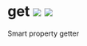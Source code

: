 get <a href="https://travis-ci.org/basketjs/get"><img src="https://travis-ci.org/basketjs/get.svg?branch=master"/></a> <a href="https://david-dm.org/basketjs/get"><img src="https://david-dm.org/basketjs/get.svg"/></a>
===

Smart property getter
